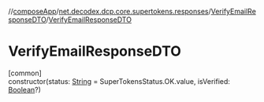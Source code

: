 //[composeApp](../../../index.md)/[net.decodex.dcp.core.supertokens.responses](../index.md)/[VerifyEmailResponseDTO](index.md)/[VerifyEmailResponseDTO](-verify-email-response-d-t-o.md)

# VerifyEmailResponseDTO

[common]\
constructor(status: [String](https://kotlinlang.org/api/latest/jvm/stdlib/kotlin/-string/index.html) = SuperTokensStatus.OK.value, isVerified: [Boolean](https://kotlinlang.org/api/latest/jvm/stdlib/kotlin/-boolean/index.html)?)
